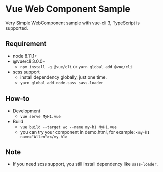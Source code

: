 # Vue Web Component Sample

Very Simple WebComponent sample with vue-cli 3, TypeScript is supported.

## Requirement
* node 8.11.1+  
* @vue/cli 3.0.0+
  * `npm install -g @vue/cli` or `yarn global add @vue/cli`  
* scss support
  * install dependency globally, just one time.
  * `yarn global add node-sass sass-loader`
  

## How-to
* Development
  * `vue serve MyH1.vue`
* Build
  * `vue build --target wc --name my-h1 MyH1.vue`
  * you can try your component in demo.html, for example: `<my-h1 name="Allen"></my-h1>`

## Note
* If you need scss support, you still install dependency like `sass-loader`.